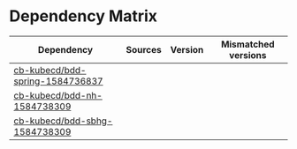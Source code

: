 # Dependency Matrix

Dependency | Sources | Version | Mismatched versions
---------- | ------- | ------- | -------------------
[cb-kubecd/bdd-spring-1584736837](https://github.com/cb-kubecd/bdd-spring-1584736837.git) |  | []() | 
[cb-kubecd/bdd-nh-1584738309](https://github.com/cb-kubecd/bdd-nh-1584738309.git) |  | []() | 
[cb-kubecd/bdd-sbhg-1584738309](https://github.com/cb-kubecd/bdd-sbhg-1584738309.git) |  | []() | 
